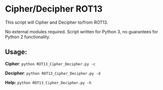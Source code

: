 # Cipher/Decipher ROT13
This script will Cipher and Decipher to/from ROT13.

No external modules required. Script written for Python 3, no guarantees for Python 2 functionality.

## Usage:

**Cipher**:
`python ROT13_Cipher_Decipher.py -c`

**Decipher**:
`python ROT13_Cipher_Decipher.py -d`

**Help:**
`python ROT13_Cipher_Decipher.py -h`

